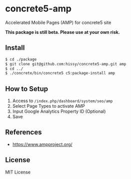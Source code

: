 # concrete5-amp

Accelerated Mobile Pages (AMP) for concrete5 site

**This package is still beta. Please use at your own risk.**

## Install

```bash
$ cd ./package
$ git clone git@github.com:hissy/concrete5-amp.git amp
$ cd ../
$ ./concrete/bin/concrete5 c5:package-install amp
```

## How to Setup

1. Access to `/index.php/dashboard/system/seo/amp`
2. Select Page Types to activate AMP
3. Input Google Analytics Property ID (Optional)
4. Save

## References

* https://www.ampproject.org/

## License

MIT License
